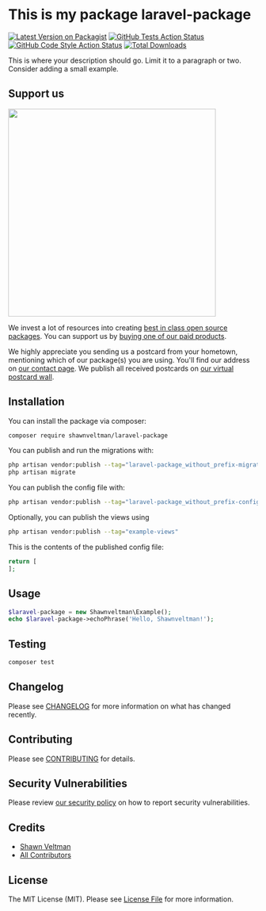 # This is my package laravel-package

[![Latest Version on Packagist](https://img.shields.io/packagist/v/shawnveltman/laravel-package.svg?style=flat-square)](https://packagist.org/packages/shawnveltman/laravel-package)
[![GitHub Tests Action Status](https://img.shields.io/github/workflow/status/shawnveltman/laravel-package/run-tests?label=tests)](https://github.com/shawnveltman/laravel-package/actions?query=workflow%3Arun-tests+branch%3Amain)
[![GitHub Code Style Action Status](https://img.shields.io/github/workflow/status/shawnveltman/laravel-package/Check%20&%20fix%20styling?label=code%20style)](https://github.com/shawnveltman/laravel-package/actions?query=workflow%3A"Check+%26+fix+styling"+branch%3Amain)
[![Total Downloads](https://img.shields.io/packagist/dt/shawnveltman/laravel-package.svg?style=flat-square)](https://packagist.org/packages/shawnveltman/laravel-package)

This is where your description should go. Limit it to a paragraph or two. Consider adding a small example.

## Support us

[<img src="https://github-ads.s3.eu-central-1.amazonaws.com/laravel-package.jpg?t=1" width="419px" />](https://spatie.be/github-ad-click/laravel-package)

We invest a lot of resources into creating [best in class open source packages](https://spatie.be/open-source). You can support us by [buying one of our paid products](https://spatie.be/open-source/support-us).

We highly appreciate you sending us a postcard from your hometown, mentioning which of our package(s) you are using. You'll find our address on [our contact page](https://spatie.be/about-us). We publish all received postcards on [our virtual postcard wall](https://spatie.be/open-source/postcards).

## Installation

You can install the package via composer:

```bash
composer require shawnveltman/laravel-package
```

You can publish and run the migrations with:

```bash
php artisan vendor:publish --tag="laravel-package_without_prefix-migrations"
php artisan migrate
```

You can publish the config file with:
```bash
php artisan vendor:publish --tag="laravel-package_without_prefix-config"
```

Optionally, you can publish the views using

```bash
php artisan vendor:publish --tag="example-views"
```

This is the contents of the published config file:

```php
return [
];
```

## Usage

```php
$laravel-package = new Shawnveltman\Example();
echo $laravel-package->echoPhrase('Hello, Shawnveltman!');
```

## Testing

```bash
composer test
```

## Changelog

Please see [CHANGELOG](CHANGELOG.md) for more information on what has changed recently.

## Contributing

Please see [CONTRIBUTING](.github/CONTRIBUTING.md) for details.

## Security Vulnerabilities

Please review [our security policy](../../security/policy) on how to report security vulnerabilities.

## Credits

- [Shawn Veltman](https://github.com/shawnveltman)
- [All Contributors](../../contributors)

## License

The MIT License (MIT). Please see [License File](LICENSE.md) for more information.
